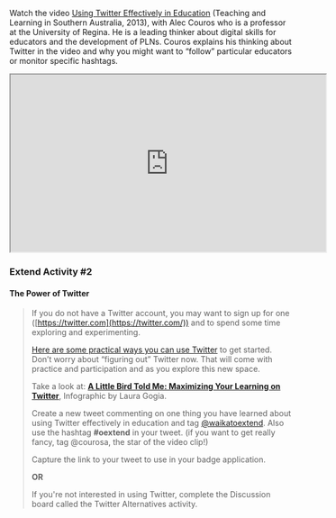 Watch the video [Using Twitter Effectively in Education](https://www.youtube.com/watch?v=EqSCR3HU4eg) (Teaching and Learning in Southern Australia, 2013), with Alec Couros who is a professor at the University of Regina. He is a leading thinker about digital skills for educators and the development of PLNs. Couros explains his thinking about Twitter in the video and why you might want to “follow” particular educators or monitor specific hashtags.

<div class="video-container-4by3"><iframe width="560" height="315" src="https://www.youtube.com/embed/EqSCR3HU4eg"></iframe></div>

### Extend Activity #2
#### The Power of Twitter
> If you do not have a Twitter account, you may want to sign up for one ([https://twitter.com](https://twitter.com/)) and to spend some time exploring and experimenting.
>
> [Here are some practical ways you can use Twitter](https://www.teachhub.com/technology-in-the-classroom/2020/02/how-can-twitter-be-used-in-the-classroom/) to get started. Don’t worry about “figuring out” Twitter now. That will come with practice and participation and as you explore this new space.
>
> Take a look at: **[A Little Bird Told Me: Maximizing Your Learning on Twitter](https://googleguacamole.wordpress.com/2017/01/16/a-little-bird-gets-a-new-look-visual-article-series/)**, Infographic by Laura Gogia. 
>
> Create a new tweet commenting on one thing you have learned about using Twitter effectively in education and tag [@waikatoextend](https://twitter.com/waikatoextend). Also use the hashtag **#oextend** in your tweet. (if you want to get really fancy, tag @courosa, the star of the video clip!)
>
> Capture the link to your tweet to use in your badge application.
>
> **OR**
>
> If you're not interested in using Twitter, complete the Discussion board called the Twitter Alternatives activity.
